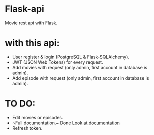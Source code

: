 # Flask-api
Movie rest api with Flask.

# with this api:
- User register & login (PostgreSQL & Flask-SQLAlchemy).
- JWT (JSON Web Tokens) for every request.
- Add movies with request (only admin, first account in database is admin).
- Add episode with request (only admin, first account in database is admin).

# TO DO:
- Edit movies or episodes.
- ~Full documentation.~ Done [Look at documentation](documentation.md)
- Refresh token.
